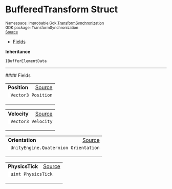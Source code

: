 
# BufferedTransform Struct
<sup>
Namespace: Improbable.Gdk.<a href="{{.Site.BaseURL}}/api/transform-synchronization-index">TransformSynchronization</a><br/>
GDK package: TransformSynchronization<br/>
<a href="https://www.github.com/spatialos/gdk-for-unity/blob/88a422dc255ef1d47ee9385f226ca439f31c000b/workers/unity/Packages/io.improbable.gdk.transformsynchronization/Components/BufferedTransform.cs/#L6">Source</a>
<style>
a code {
                    padding: 0em 0.25em!important;
}
code {
                    background-color: #ffffff!important;
}
</style>
</sup>
<nav id="pageToc" class="page-toc"><ul><li><a href="#fields">Fields</a>
</ul></nav>



</p>

<b>Inheritance</b>

<code>IBufferElementData</code>






</p>
<hr style="width:100%; border-top-color:#d8d8d8" />
#### Fields


</p>




<table width="100%">
    <tr>
        <td style="border-right:none"><a id="position"></a><b>Position</b></td>
        <td style="border-left:none; text-align:right"><a href="https://www.github.com/spatialos/gdk-for-unity/blob/88a422dc255ef1d47ee9385f226ca439f31c000b/workers/unity/Packages/io.improbable.gdk.transformsynchronization/Components/BufferedTransform.cs/#L8">Source</a></td>
    </tr>
    <tr>
        <td colspan="2">
<code> Vector3 Position</code></p>


</td>
    </tr>
</table>


<table width="100%">
    <tr>
        <td style="border-right:none"><a id="velocity"></a><b>Velocity</b></td>
        <td style="border-left:none; text-align:right"><a href="https://www.github.com/spatialos/gdk-for-unity/blob/88a422dc255ef1d47ee9385f226ca439f31c000b/workers/unity/Packages/io.improbable.gdk.transformsynchronization/Components/BufferedTransform.cs/#L9">Source</a></td>
    </tr>
    <tr>
        <td colspan="2">
<code> Vector3 Velocity</code></p>


</td>
    </tr>
</table>


<table width="100%">
    <tr>
        <td style="border-right:none"><a id="orientation"></a><b>Orientation</b></td>
        <td style="border-left:none; text-align:right"><a href="https://www.github.com/spatialos/gdk-for-unity/blob/88a422dc255ef1d47ee9385f226ca439f31c000b/workers/unity/Packages/io.improbable.gdk.transformsynchronization/Components/BufferedTransform.cs/#L10">Source</a></td>
    </tr>
    <tr>
        <td colspan="2">
<code> UnityEngine.Quaternion Orientation</code></p>


</td>
    </tr>
</table>


<table width="100%">
    <tr>
        <td style="border-right:none"><a id="physicstick"></a><b>PhysicsTick</b></td>
        <td style="border-left:none; text-align:right"><a href="https://www.github.com/spatialos/gdk-for-unity/blob/88a422dc255ef1d47ee9385f226ca439f31c000b/workers/unity/Packages/io.improbable.gdk.transformsynchronization/Components/BufferedTransform.cs/#L11">Source</a></td>
    </tr>
    <tr>
        <td colspan="2">
<code> uint PhysicsTick</code></p>


</td>
    </tr>
</table>










